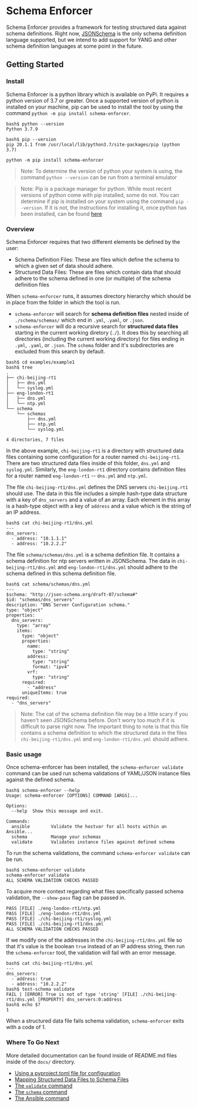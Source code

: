 # Schema Enforcer

Schema Enforcer provides a framework for testing structured data against schema definitions. Right now, [JSONSchema](https://json-schema.org/understanding-json-schema/index.html) is the only schema definition language supported, but we intend to add support for YANG and other schema definition languages at some point in the future.

## Getting Started

### Install

Schema Enforcer is a python library which is available on PyPi. It requires a python version of 3.7 or greater. Once a supported version of python is installed on your machine, pip can be used to install the tool by using the command `python -m pip install schema-enforcer`.

```cli
bash$ python --version
Python 3.7.9

bash$ pip --version
pip 20.1.1 from /usr/local/lib/python3.7/site-packages/pip (python 3.7)

python -m pip install schema-enforcer
```

> Note: To determine the version of python your system is using, the command `python --version` can be run from a terminal emulator

> Note: Pip is a package manager for python. While most recent versions of python come with pip installed, some do not. You can determine if pip is installed on your system using the command `pip --version`. If it is not, the instructions for installing it, once python has been installed, can be found [here](https://pip.pypa.io/en/stable/installing/)

### Overview

Schema Enforcer requires that two different elements be defined by the user:

- Schema Definition Files: These are files which define the schema to which a given set of data should adhere.
- Structured Data Files: These are files which contain data that should adhere to the schema defined in one (or multiple) of the schema definition files

When `schema-enforcer` runs, it assumes directory hierarchy which should be in place from the folder in which the tool is run.

- `schema-enforcer` will search for **schema definition files** nested inside of `./schema/schemas/` which end in `.yml`, `.yaml`, or `.json`.
- `schema-enforcer` will do a recursive search for **structured data files** starting in the current working diretory (`./`). It does this by searching all directories (including the current working directory) for files ending in `.yml`, `.yaml`, or `.json`. The `schema` folder and it's subdirectories are excluded from this search by default.

```cli
bash$ cd examples/example1
bash$ tree
.
├── chi-beijing-rt1
│   ├── dns.yml
│   └── syslog.yml
├── eng-london-rt1
│   ├── dns.yml
│   └── ntp.yml
└── schema
    └── schemas
        ├── dns.yml
        ├── ntp.yml
        └── syslog.yml

4 directories, 7 files
```

In the above example, `chi-beijing-rt1` is a directory with structured data files containing some configuration for a router named `chi-beijing-rt1`. There are two structured data files inside of this folder, `dns.yml` and `syslog.yml`. Similarly, the `eng-london-rt1` directory contains definition files for a router named `eng-london-rt1` -- `dns.yml` and `ntp.yml`.

The file `chi-beijing-rt1/dns.yml` defines the DNS servers `chi-beijing.rt1` should use. The data in this file includes a simple hash-type data structure with a key of `dns_servers` and a value of an array. Each element in this array is a hash-type object with a key of `address` and a value which is the string of an IP address.

```cli
bash$ cat chi-beijing-rt1/dns.yml                    
---
dns_servers:
  - address: "10.1.1.1"
  - address: "10.2.2.2"
```

The file `schema/schemas/dns.yml` is a schema definition file. It contains a schema definition for ntp servers written in JSONSchema. The data in `chi-beijing-rt1/dns.yml` and `eng-london-rt1/dns.yml` should adhere to the schema defined in this schema definition file.

```cli
bash$ cat schema/schemas/dns.yml
---
$schema: "http://json-schema.org/draft-07/schema#"
$id: "schemas/dns_servers"
description: "DNS Server Configuration schema."
type: "object"
properties:
  dns_servers:
    type: "array"
    items:
      type: "object"
      properties:
        name:
          type: "string"
        address:
          type: "string"
          format: "ipv4"
        vrf:
          type: "string"
      required:
        - "address"
      uniqueItems: true
required:
  - "dns_servers"
```

> Note: The cat of the schema definition file may be a little scary if you haven't seen JSONSchema before. Don't worry too much if it is difficult to parse right now. The important thing to note is that this file contains a schema definition to which the structured data in the files `chi-beijing-rt1/dns.yml` and `eng-london-rt1/dns.yml` should adhere.

### Basic usage

Once schema-enforcer has been installed, the `schema-enforcer validate` command can be used run schema validations of YAML/JSON instance files against the defined schema.

```cli
bash$ schema-enforcer --help
Usage: schema-enforcer [OPTIONS] COMMAND [ARGS]...

Options:
  --help  Show this message and exit.

Commands:
  ansible        Validate the hostvar for all hosts within an Ansible...
  schema         Manage your schemas
  validate       Validates instance files against defined schema
```

To run the schema validations, the command `schema-enforcer validate` can be run.

```cli
bash$ schema-enforcer validate
schema-enforcer validate            
ALL SCHEMA VALIDATION CHECKS PASSED
```

To acquire more context regarding what files specifically passed schema validation, the `--show-pass` flag can be passed in.

```
PASS [FILE] ./eng-london-rt1/ntp.yml
PASS [FILE] ./eng-london-rt1/dns.yml
PASS [FILE] ./chi-beijing-rt1/syslog.yml
PASS [FILE] ./chi-beijing-rt1/dns.yml
ALL SCHEMA VALIDATION CHECKS PASSED
```

If we modify one of the addresses in the `chi-beijing-rt1/dns.yml` file so that it's value is the boolean `true` instead of an IP address string, then run the `schema-enforcer` tool, the validation will fail with an error message.

```cli
bash$ cat chi-beijing-rt1/dns.yml                    
---
dns_servers:
  - address: true
  - address: "10.2.2.2"
bash$ test-schema validate            
FAIL | [ERROR] True is not of type 'string' [FILE] ./chi-beijing-rt1/dns.yml [PROPERTY] dns_servers:0:address
bash$ echo $?
1
```

When a structured data file fails schema validation, `schema-enforcer` exits with a code of 1.

### Where To Go Next

More detailed documentation can be found inside of README.md files inside of the `docs/` directory.
- [Using a pyproject.toml file for configuration](https://github.com/networktocode-llc/jsonschema_testing/tree/master/docs/configuration.md)
- [Mapping Structured Data Files to Schema Files](https://github.com/networktocode-llc/jsonschema_testing/tree/master/docs/mapping_schemas.md)
- [The `validate` command](https://github.com/networktocode-llc/jsonschema_testing/tree/master/docs/validate_command.md)
- [The `schema` command](https://github.com/networktocode-llc/jsonschema_testing/tree/master/docs/schema_command.md)
- [The Ansible command](https://github.com/networktocode-llc/jsonschema_testing/tree/master/docs/ansible_command.md)


<!-- The below examples assume the following `pyproject.toml` file.

```yaml
[tool.jsonschema_testing]
schema_file_extension = ".json"

instance_file_extension = ".yml"

instance_search_directories = ["./"]

[tool.jsonschema_testing.schema_mapping]
# Map instance filename to schema filename
'dns.yml' = ['schemas/dns_servers', 'http://networktocode.com/schemas/core/base']
'syslog.yml' = ["schemas/syslog_servers"]
``` -->

<!-- #### json_schema_path

Description
***********

Defines the location of all JSON formatted schema files required to build schema definitions. The schema directory structure has subdirectories named `schemas` and `definitions`.

Example
*******

```shell
(.venv) $ ls schema/json/
definitions    schemas
```

#### yaml_schema_path

Description
***********
Defines the location of all YAML formatted schema files required to build schema definitions. The schema directory structure has subdirectories named `schemas` and `definitions`.


Example
*******

```shell
(.venv) $ ls schema/yaml/
definitions    schemas
```

#### json_schema_definitions

Description
***********
Defines the location of all JSON formatted schema definitions.

#### yaml_schema_definitions

Description
***********

Defines the location of all YAML formatted schema definitions.

#### json_full_schema_definitions

Description
***********

Defines the location to place schema definitions in after resolving all `$ref` objects. The schemas defined in **json_schema_definitions** are the authoritative source, but these can be expanded for visualization purposes (See `test-schema resolve-json-refs` below).

#### device_variables

Description
***********

Defines the directory where device variables are located. The directory structure expects subdirectories for each host and YAML files for defining variables per schema. The YAML files must use the `.yml` extension.

Example
*******

```shell
(.venv) $ ls hostvars/
csr1    csr2    eos1    junos1
(.venv) $ ls hostvars/csr1/
ntp.yml   snmp.yml
```

#### inventory_path

Description
***********

Defines the path to Ansible Inventory. This supports Ansible Inventory Practices.

Example
*******

```shell
(.venv) $ ls inventory/
hosts    group_vars/    host_vars/
(.venv) $ ls inventory/group_vars/
all.yml    ios.yml    eos.yml    nyc.yml
```

## Using Invoke


### Defining Schemas

The Schemas can be defined in YAML or JSON, and test-schema CLI tool can be used to replicate between formats. The conversion will overwrite any existing destination format files, but they do not currently remove files that have been deleted.  

Args
****

#### json_schema_path (str)

The path to JSON schema directories. The default is `json_schema_path` defined in the `pyproject.toml` file.

#### yaml_schema_path (str)

The path ot YAML schema directories. The default is `yaml_schema_path` defined in the `pyproject.toml` file.

#### Example

Environment
***********

```shell
(.venv) $ ls schema/yaml/schemas
ntp.yml    snmp.yml

(.venv) $ ls schema/json/schemas
ntp.json   vty.json

(.venv) $ cat schema/yaml/schemas/ntp.yml
---
$schema: "http://json-schema.org/draft-07/schema#"
$id: "schemas/ntp"
description: "NTP Configuration schema."
type: "object"
properties:
  ntp_servers:
    $ref: "../definitions/arrays/ip.json#ipv4_hosts"
  authentication:
    type: "boolean"
  logging:
    type: "boolean"
required: ["ntp_servers"]

(.venv) $ cat schema/json/schemas/ntp.yml
{
    "$schema": "http://json-schema.org/draft-07/schema#",
    "description": "NTP Configuration schema.",
    "type": "object",
    "properties": {
        "ntp_servers": {
            "$ref": "../definitions/arrays/ip.json#ipv4_hosts"
        }
    },
    "required": [
        "ntp_servers"
    ]
}
(.venv) $ 
```

The above environment has the following differences:

* The `schema/yaml/schemas` directory does not have the `vty` schema defined in `schema/json/schemas/`
* The `schema/yaml/schemas` directory has schema defined for `snmp` that is not defined in `schema/json/schemas`
* The YAML version of the `ntp` schema has 2 additional properties defined compared ot the JSON version

Converting Schema between formats
************

The CLI command `test-schema convert-yaml-to-json` or `test-schema convert-json-to-yaml` can be used to perform the conversion from your desired source format to the destination format. -->
<!-- 
### Resolving JSON Refs

The JSON Reference specification provides a mechanism for JSON Objects to incorporate reusable fragments defined outside of its own structure. This is done using the `$ref` key, and a value defining the URI to reach the resource definition.

```json
{
    "servers": {
        "$ref": "definitions/arrays/hosts.json#servers"
    }
}
```

The CLI tool can be used to resolve these JSON References used in the project's schema definitions. The resulting expanded Schema Definition will be written to a file. This only works for schemas defined in JSON, so you must use the `test-schema convert-yaml-to-json` method first if your primary source is the schema written in YAML.

Args
****

#### json_schema_path (str)

The path to JSONSchema definintions in JSON format. The defualt is `json_schema_definitions` defined in the `pyproject.toml` file.

#### output_path (str)

The path to write the resulting schema definitions to. The default is `json_full_schema_definitions` defined in the `pyproject.toml` file.

#### Example

Schema References
***********

```shell
(.venv) $ cat schema/json/schemas/ntp.json
{
    "$schema": "http://json-schema.org/draft-07/schema#",
    "$id": "schemas/ntp",
    "description": "NTP Configuration schema.",
    "type": "object",
    "properties": {
        "ntp_servers": {
            "$ref": "../definitions/arrays/ip.json#ipv4_hosts"
        }
    },
    "required": [
        "ntp_servers"
    ]
}
(.venv) $ cat schema/json/definitinos/arrays/ip.json
{
    "definitions": {
        "ipv4_hosts": {
            "type": "array",
            "items": {
                "$ref": "../objects/ip.json#ipv4_host"
            },
            "uniqueItems": true
        }
    }
}
(.venv) $ cat schema/json/definitions/objects/ip.json
{
    "definitions": {
        "ipv4_network": {
            "type": "object",
            "properties": {
                "name": {
                    "type": "string"
                },
                "network": {
                    "$ref": "../properties/ip.json#ipv4_address"
                },
                "mask": {
                    "$ref": "../properties/ip.json#ipv4_cidr"
                },
                "vrf": {
                    "type": "string"
                }
            },
            "required": [
                "network",
                "mask"
            ]
        }
    }
}
(.venv) $ cat schema/json/definitions/properties/ip.json
{
    "ipv4_address": {
        "type": "string",
        "format": "ipv4"
    },
    "ipv4_cidr": {
        "type": "number",
        "minimum": 0,
        "maximum": 32
    }
}
(.venv) $ 
```

The above environment has the following References:

* `schemas/ntp.json` has ntp_servers which references `"../definitions/arrays/ip.json#ipv4_hosts`
* `definitions/arrays/ip.json#ipv4_hosts` references `../objects/ip.json#ipv4_host` for the arrays items
* `definitions/objects/ip.json#ipv4_host` references both `ipv4_address` and `ipv4_mask` in `../properties/ip.json` -->
<!-- 
### Using test-schema command-line tool

To use the `test-schema` script, the pyproject.toml file must have a tool.jsonschema_testing section that defines some of the required setup variables.  An example of this is in the example/ folder, and this is from where you can also directly run the `test-schema` cli for testing and development purposes.


CLick is used for the CLI tool, and full help is available for the commands and sub-options as follows:

e.g.
```
$ cd example/
$ test-schema --help
Usage: test-schema [OPTIONS] COMMAND [ARGS]...

Options:
  --help  Show this message and exit.

Commands:
  convert-json-to-yaml       Reads JSON files and writes them to YAML files.
  convert-yaml-to-json       Reads YAML files and writes them to JSON files.
  generate-hostvars          Generates ansible variables and creates a file...
  generate-invalid-expected  Generates expected ValidationError data from...
  resolve-json-refs          Loads JSONSchema schema files, resolves...
  validate-schema            Validates instance files against defined
                             schema...

  view-validation-error      Generates ValidationError from invalid mock...

$ test-schema validate-schema --help
Usage: test-schema validate-schema [OPTIONS]

  Validates instance files against defined schema

  Args:     show_pass (bool): show successful schema validations
  show_checks (bool): show schemas which will be validated against each
  instance file

Options:
  --show-checks  Shows the schemas to be checked for each instance file
                 [default: False]

  --show-pass    Shows validation checks that passed  [default: False]
  --help         Show this message and exit.
  ```


### Validating Instance Data Against Schema

The CLI also provides a sub-command to validate instances against schema. The schema definitions used are pulled from **json_schema_definitions** defined in the `pyproject.toml` file. The network device data used is pulled from **device_variables** defined in the `pyproject.toml` file. 

```
$ test-schema validate-schema --help
Usage: test-schema validate-schema [OPTIONS]

  Validates instance files against defined schema

  Args:     show_pass (bool): show successful schema validations
  show_checks (bool): show schemas which will be validated against each
  instance file

Options:
  --show-checks  Shows the schemas to be checked for each instance file
                 [default: False]

  --show-pass    Shows validation checks that passed  [default: False]
  --help         Show this message and exit.


$ test-schema validate-schema --show-pass
PASS | [SCHEMA] dns_servers | [FILE] hostvars/eng-london-rt1/dns.yml
PASS | [SCHEMA] dns_servers | [FILE] hostvars/usa-lax-rt1/dns.yml
PASS | [SCHEMA] dns_servers | [FILE] hostvars/chi-beijing-rt1/dns.yml
PASS | [SCHEMA] dns_servers | [FILE] hostvars/mex-mxc-rt1/dns.yml
PASS | [SCHEMA] dns_servers | [FILE] hostvars/ger-berlin-rt1/dns.yml
PASS | [SCHEMA] dns_servers | [FILE] hostvars/usa-nyc-rt1/dns.yml
PASS | [SCHEMA] syslog_servers | [FILE] hostvars/usa-lax-rt1/syslog.yml
PASS | [SCHEMA] syslog_servers | [FILE] hostvars/chi-beijing-rt1/syslog.yml
PASS | [SCHEMA] syslog_servers | [FILE] hostvars/mex-mxc-rt1/syslog.yml
PASS | [SCHEMA] syslog_servers | [FILE] hostvars/usa-nyc-rt1/syslog.yml
ALL SCHEMA VALIDATION CHECKS PASSED
```

The --strict flag allows you to quickly override the additionalProperties attribute of schemas and check for any properties that are not defined in the schema:

```
$ test-schema validate-schema  --strict
FAIL | [ERROR] Additional properties are not allowed ('test_extra_item_property' was unexpected) [FILE] hostvars/fail-tests/ntp.yml [PROPERTY] ntp_servers:1 [SCHEMA] ntp.yml
FAIL | [ERROR] Additional properties are not allowed ('test_extra_property' was unexpected) [FILE] hostvars/fail-tests/ntp.yml [SCHEMA] ntp.yml
FAIL | [ERROR] Additional properties are not allowed ('test_extra_property' was unexpected) [FILE] hostvars/fail-tests/dns.yml [PROPERTY] dns_servers:1 [SCHEMA] dns.yml
```

In the above case, the ntp.yml contained "something: extra" as shown below:
```
---
ntp_servers:
  - address: "10.6.6.6"
    name: "ntp1"
  - address: "10.7.7.7"
    name: "ntp1"
    vrf: 123
    extra_item: else
ntp_authentication: False
ntp_logging: True
something: extra
```

-------------------

## Historic usage notes below, some items need to be reviewed/reimplemented in new CLI.
Passing the `--hosts` and `--schema` args resulted in only 4 tests running.

### Generating Host Vars

If the parent project is using Ansible, there is a Task that will build the inventory and write variable files based on the top-level Schema Properties.
This task uses the `ansible-inventory` command to get Ansible's view of the inventory.
The filenames will use the same name as the filename of the Schema definition.
Each file will contain the variable definitions for any top-level schema properties found in the Ansible inventory.

Args
****

#### output_path (str)

The path to store the variable files. The default root directory uses `device_variables` defined in the `pyproject.toml` file. Each host will have their own subdirectory from this value.

#### schema_path (str)

The path where the JSON formatted schema files are located.
The default uses `json_schema_definitions` defined in the `pyproject.toml` file.

#### inventory_path (str)

The path to Ansible Inventory.
The default uses `inventory_path` defined in the `pyproject.toml` file.

#### Example

Environment
***********

**ansible inventory**

```shell
ls inventory/
hosts.ini    group_vars/    host_vars/
```

**empty hostvars**

```shell
(.venv) $ ls hostvars/
(.venv) $
```

**schema definitions**

```
(.venv) $ ls schemas/json/schemas/
ntp.json    snmp.json
(.venv) $ less schemas/json/schemas/ntp.json
{
    "$schema": "http://json-schema.org/draft-07/schema#",
    "$id": "schemas/ntp",
    "description": "NTP Configuration schema.",
    "type": "object",
    "properties": {
        "ntp_servers": {
            "$ref": "../definitions/arrays/ip.json#ipv4_hosts"
        },
        "ntp_authentication": {
            "type": "boolean"
        },
        "ntp_logging": {
            "type": "boolean"
        }
    },
    "required": [
        "ntp_servers"
    ]
}
(.venv) $
```

Using Invoke
************

```shell
(.venv) $ invoke generate-hostvars -o hostvars/ -s schema/json/schemas
Generating var files for host1
-> ntp
-> snmp
Generating var files for host2
-> ntp
(.venv) $ ls hostvars/
host    host2
(.venv) $ ls hostvars/host1/
ntp.yml    snmp.yml
(.venv) $ ls hostvars/host2/
ntp.yml
(.venv) $ less hostvars/host1/ntp.yml
---
ntp_servers:
  - address: "10.1.1.1"
    vrf: "mgmt"
ntp_authentication: true
(.venv) $
```

In the above example, both hosts had directories created:

  * host1 had two files created since it defined variables for both schemas
  * host2 only had one file created since it did not define data matching the snmp schema

Looking at the variables for `host1/ntp.yml`, only two of the three top-level Properties were defined.


### Create Invalid Mock Exceptions

This task is a helper to creating test cases for validating the defined Schemas properly identify invalid data.
Python's JSONSchema implmentation only has a single Exception for failed validation.
In order to verify that invalid data is failing validation for the expected reason, the tests investigate the Exception's attributes against the expected failure reasons.
This task will dynamically load JSON files in the Invalid mock directory (see Testing below), and create corresponding files with the Exception's attributes.
These attributes are stored in a YAML file adjacent to the invalid data files.

This task has one required argument, `schema`, which is used to identify the schema file and mock directory to load files from, and where to store the attribute files.

This uses `json_schema_path` defined in the ``pyproject.toml`` file to look for Schema definitions.
The invalid mock data is expected to be in `tests/mocks/<schema>/invalid/`.
All JSON files in the invalid mock directory will be loaded and have corresponding attribute files created.

Args
****

#### schema (str)

The schema filename to load invalid mock data and test against the Schema in order to generate expected ValidationError attributes. This should not include any file extensions.

#### Example

Environment
***********

```shell
(.venv) $ ls tests/mocks/ntp/invalid/
invalid_format.json    invalid_ip.json
(.venv) $
```

Using Invoke
************

```shell
(.venv) $ python -m invoke create-invalid-expected -s ntp
Writing file to tests/mocks/ntp/invalid/invalid_format.yml
Writing file to tests/mocks/ntp/invalid/invalid_ip.yml
(.venv) $ ls tests/mocks/ntp/invalid/
invalid_format.json    invalid_format.yml    invalid_ip.json
invalid_ip.yml
(.venv) $ less invalid_ip.yml
---
message: "'10.1.1.1000' is not a 'ipv4'"
schema_path: "deque(['properties', 'ntp_servers', 'items', 'properties', 'address', 'format'])"
validator: "format"
validator_value: "ipv4"
(.venv) $
```

## Testing

This project provides 2 testing methodologies for schema validation using PyTest:
  * Validating that the Schema definitions validate and invalidate as expected
  * Validating data against the defined schema

The test files to use are:
  * jsonschema_testing/tests/test_schema_validation.py
  * jsonschema_testing/tests/tests_data_against_schema.py

The mock data for `test_schema_validation` should be placed in the parent project's directory, located in `tests/mocks/<schema>/`.

### Validating Schema Definitions

The schema validation tests will test that each defined schema has both valid and invalid test cases defined.
The tests expect JSON files defining mock data; these files can be named anything, but must use the `.json` extension.
In addition to the JSON files, the invalid tests also requires YAML files with the attributes from the expected ValidationError.
The filenames of the YAML files must match the names used by the JSON files.

#### Example

Environment
***********

**valid test cases**

```shell
(.venv) $ ls tests/mocks/
ntp    snmp
(.venv) $ ls tests/mocks/ntp/valid/
full_implementation.json    partial_implementation.json
(.venv) $ less tests/mocks/ntp/valid/full_implementation.json
{
    "ntp_servers": [
        {
            "name": "ntp-east",
            "address": "10.1.1.1"
        },
        {
            "name": "ntp-west",
            "address": "10.2.1.1",
            "vrf": "mgmt"
        }
    ],
    "authentication": false,
    "logging": true
}
(.venv) $
```

**invalid test cases**

```shell
(.venv) $ ls tests/mocks/
(.venv) $ ls tests/mocks/ntp/invalid/
invalid_ip.json    invalid_ip.yml
(.venv) $ less tests/mocks/ntp/invalid/invalid_ip.json
{
    "ntp_servers": [
        {
            "name": "ntp-east",
            "address": "10.1.1.1000"
        }
    ]
}
(.venv) $ less tests/mocks/ntp/invalid/invalid_ip.yml
---
message: "'10.1.1.1000' is not a 'ipv4'"
schema_path: "deque(['properties', 'ntp_servers', 'items', 'properties', 'address', 'format'])"
validator: "format"
validator_value: "ipv4"
(.venv) $
```

Using Pytest
************

```shell
(.venv) $ pytest tests/test_schema_validation.py 
============================= test session starts ==============================
platform linux -- Python 3.7.5, pytest-5.3.2, py-1.8.0, pluggy-0.13.1
collected 6 items                                                             

tests/test_schema_validation.py ......                                    [100%]
(.venv) $
```


### Validating Data Against Schema

> The Invoke `validate` task provides a wrapper for this test.

The data validation test validates that inventory data conforms to the defined Schemas.
Each host must have its variable data stored in its own directory, and each YAML file inside the directory must use the same filename as the Schema definition file, and use the `.yml` extension.
Only variables defined in the corresponding Schema definition file will be validated.
Having additional variables defined will not cause an issue, but those variables will not be validated.
Any host that does not have data defined for the Schema will be silently ignored for that Schema validation check.

#### Optional Vars

##### Schema (list)

The list of Schemas to validate against. Passing multiple schemas is done by passing multiple schema flags: `--schema=ntp --schema=dns`.
The default will use all Schemas defined in `json_schema_definitions` in the ``pyproject.toml`` file.

##### hostvars (str)

The directory where all hosts define their variable data. The default uses `device_variables` defined in the ``pyproject.toml`` file.

##### hosts (list)

The list of hosts that should have data validated against the Schema. This variable is used by passing a single host flag with a comma separated string of hosts: `--hosts=host1,host2`.
The default will use all the directory names from the directories under the `hostvars` option.

#### Example

Environment
***********

**schemas**

```shell
(.venv) $ ls schema/json/schemas/
ntp.json    snmp.json
(.venv) $ less schema/json/schemas/ntp.json
{
    "$schema": "http://json-schema.org/draft-07/schema#",
    "$id": "schemas/ntp",
    "description": "NTP Configuration schema.",
    "type": "object",
    "properties": {
        "ntp_servers": {
            "$ref": "../definitions/arrays/ip.json#ipv4_hosts"
        },
        "ntp_authentication": {
            "type": "boolean"
        },
        "ntp_logging": {
            "type": "boolean"
        }
    },
    "required": [
        "ntp_servers"
    ]
}
(.venv) $
```

**hostvars**
```shell
(.venv) $ ls hostvars/
host1    host2    host3
(.venv) $ ls hostvars/host1/
ntp.yml    snmp.yml
(.venv) $ ls hostvars/host2/
ntp.yml
(.venv) $ less hostvars/host1/ntp.yml
---
ntp_servers:
  - address: "10.1.1.1"
    vrf: "mgmt"
ntp_authentication: true
(.venv) $
```

Using Pytest
************

```shell
(.venv) $ pytest tests/test_data_against_schema.py --hosts=host1,host2
============================= test session starts ==============================
platform linux -- Python 3.7.5, pytest-5.3.2, py-1.8.0, pluggy-0.13.1
collected 3 items                                                             

tests/test_schema_validation.py ...                                       [100%]
(.venv) $
``` -->

